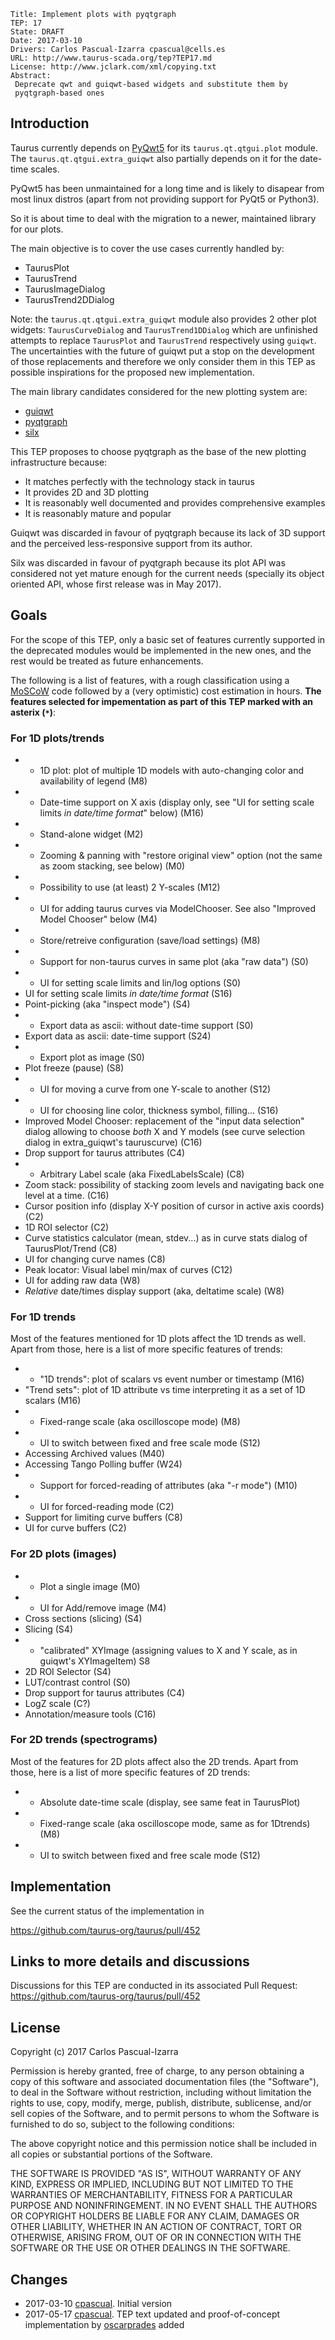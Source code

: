     Title: Implement plots with pyqtgraph
    TEP: 17
    State: DRAFT
    Date: 2017-03-10
    Drivers: Carlos Pascual-Izarra cpascual@cells.es
    URL: http://www.taurus-scada.org/tep?TEP17.md
    License: http://www.jclark.com/xml/copying.txt
    Abstract: 
     Deprecate qwt and guiqwt-based widgets and substitute them by 
     pyqtgraph-based ones
 
## Introduction

Taurus currently depends on [PyQwt5][] for its `taurus.qt.qtgui.plot` 
module. The `taurus.qt.qtgui.extra_guiqwt` also partially depends on it
for the date-time scales.

PyQwt5 has been unmaintained for a long time and is likely to disapear 
from most linux distros (apart from not providing support for PyQt5 or 
Python3).

So it is about time to deal with the migration to a newer, maintained
library for our plots.

The main objective is to cover the use cases currently handled by:

- TaurusPlot
- TaurusTrend
- TaurusImageDialog
- TaurusTrend2DDialog

Note: the `taurus.qt.qtgui.extra_guiqwt` module also provides 2 other 
plot widgets: `TaurusCurveDialog` and `TaurusTrend1DDialog` which are 
unfinished attempts to replace `TaurusPlot` and `TaurusTrend` 
respectively using `guiqwt`. The uncertainties with the future of guiqwt
put a stop on the development of those replacements and therefore we 
only consider them in this TEP as possible inspirations for the proposed
new implementation.
 
The main library candidates considered for the new plotting system are:

- [guiqwt](https://pythonhosted.org/guiqwt/)
- [pyqtgraph](http://pyqtgraph.org/)
- [silx](http://www.silx.org/)

This TEP proposes to choose pyqtgraph as the base of the new plotting 
infrastructure because:

- It matches perfectly with the technology stack in taurus
- It provides 2D and 3D plotting
- It is reasonably well documented and provides comprehensive examples
- It is reasonably mature and popular

Guiqwt was discarded in favour of pyqtgraph because its lack of 3D
support and the perceived less-responsive support from its author.

Silx was discarded in favour of pyqtgraph because its plot API was
considered not yet mature enough for the current needs (specially its
object oriented API, whose first release was in May 2017).
 
## Goals

For the scope of this TEP, only a basic set of features currently 
supported in the deprecated modules would be implemented in the new
ones, and the rest would be treated as future enhancements.

The following is a list of features, with a rough classification using a
[MoSCoW][] code followed by a (very optimistic) cost estimation in
hours. **The features selected for impementation as part of
this TEP marked with an asterix (`*`)**:

### For 1D plots/trends

  - * 1D plot: plot of multiple 1D models with auto-changing color and
    availability of legend (M8)
  - * Date-time support on X axis (display only, see "UI for
    setting scale limits *in date/time format*" below) (M16)
  - * Stand-alone widget (M2)
  - * Zooming & panning with "restore original view" option (not the same
    as zoom stacking, see below) (M0)
  - * Possibility to use (at least) 2 Y-scales (M12)
  - * UI for adding taurus curves via ModelChooser. See also
    "Improved Model Chooser" below  (M4)
  - * Store/retreive configuration (save/load settings) (M8)
  - * Support for non-taurus curves in same plot (aka "raw data") (S0)
  - * UI for setting scale limits and lin/log options (S0)
  - UI for setting scale limits *in date/time format* (S16)
  - Point-picking (aka "inspect mode") (S4)
  - * Export data as ascii: without date-time support (S0)
  - Export data as ascii: date-time support (S24)
  - * Export plot as image (S0)
  - Plot freeze (pause) (S8)
  - * UI for moving a curve from one Y-scale to another (S12)
  - * UI for choosing line color, thickness symbol, filling... (S16)
  - Improved Model Chooser: replacement of the "input data selection"
    dialog allowing to choose *both* X and Y models (see curve selection
    dialog in extra_guiqwt's tauruscurve) (C16)
  - Drop support for taurus attributes (C4)
  - * Arbitrary Label scale (aka FixedLabelsScale) (C8)
  - Zoom stack: possibility of stacking zoom levels and navigating back 
    one level at a time. (C16)
  - Cursor position info (display X-Y position of cursor in active axis
    coords) (C2)
  - 1D ROI selector (C2)
  - Curve statistics calculator (mean, stdev...) as in curve stats
    dialog of TaurusPlot/Trend (C8)
  - UI for changing curve names (C8)
  - Peak locator: Visual label min/max of curves (C12)
  - UI for adding raw data (W8)
  - *Relative* date/times display support (aka, deltatime scale) (W8)

### For 1D trends

Most of the features mentioned for 1D plots affect the 1D trends as
well. Apart from those, here is a list of more specific features of
trends:

  - * "1D trends": plot of scalars vs event number or timestamp (M16)
  - "Trend sets": plot of 1D attribute vs time interpreting it as a set
    of 1D scalars (M16)
  - * Fixed-range scale (aka oscilloscope mode) (M8)
  - * UI to switch between fixed and free scale mode (S12)
  - Accessing Archived values (M40)
  - Accessing Tango Polling buffer (W24)
  - * Support for forced-reading of attributes (aka "-r mode") (M10)
  - * UI for forced-reading mode (C2)
  - Support for limiting curve buffers (C8)
  - UI for curve buffers (C2)


### For 2D plots (images)

  - * Plot a single image (M0)
  - * UI for Add/remove image (M4)
  - Cross sections (slicing) (S4)
  - Slicing (S4)
  - * "calibrated" XYImage (assigning values to X and Y scale, as in
    guiqwt's XYImageItem) S8
  - 2D ROI Selector (S4)
  - LUT/contrast control (S0)
  - Drop support for taurus attributes (C4)
  - LogZ scale (C?)
  - Annotation/measure tools (C16)


### For 2D trends (spectrograms)

Most of the features for 2D plots affect also the 2D trends. Apart
from those, here is a list of more specific features of 2D trends:

  - * Absolute date-time scale (display, see same feat in TaurusPlot)
  - * Fixed-range scale (aka oscilloscope mode, same as for 1Dtrends) (M8)
  - * UI to switch between fixed and free scale mode (S12)


## Implementation

See the current status of the implementation in

https://github.com/taurus-org/taurus/pull/452

## Links to more details and discussions

Discussions for this TEP are conducted in its associated Pull Request:
https://github.com/taurus-org/taurus/pull/452


## License

Copyright (c) 2017 Carlos Pascual-Izarra

Permission is hereby granted, free of charge, to any person obtaining
a copy of this software and associated documentation files (the
"Software"), to deal in the Software without restriction, including
without limitation the rights to use, copy, modify, merge, publish,
distribute, sublicense, and/or sell copies of the Software, and to
permit persons to whom the Software is furnished to do so, subject to
the following conditions:

The above copyright notice and this permission notice shall be included
in all copies or substantial portions of the Software.

THE SOFTWARE IS PROVIDED "AS IS", WITHOUT WARRANTY OF ANY KIND,
EXPRESS OR IMPLIED, INCLUDING BUT NOT LIMITED TO THE WARRANTIES OF
MERCHANTABILITY, FITNESS FOR A PARTICULAR PURPOSE AND NONINFRINGEMENT.
IN NO EVENT SHALL THE AUTHORS OR COPYRIGHT HOLDERS BE LIABLE FOR ANY
CLAIM, DAMAGES OR OTHER LIABILITY, WHETHER IN AN ACTION OF CONTRACT,
TORT OR OTHERWISE, ARISING FROM, OUT OF OR IN CONNECTION WITH THE
SOFTWARE OR THE USE OR OTHER DEALINGS IN THE SOFTWARE.

## Changes


- 2017-03-10 [cpascual][]. Initial version
- 2017-05-17 [cpascual][]. TEP text updated and proof-of-concept
  implementation by [oscarprades][] added

[PyQwt5]: http://pyqwt.sourceforge.net/
[MoSCoW]: https://en.wikipedia.org/wiki/MoSCoW_method
[cpascual]: https://github.com/cpascual
[oscarprades]: https://github.com/oscarprades


